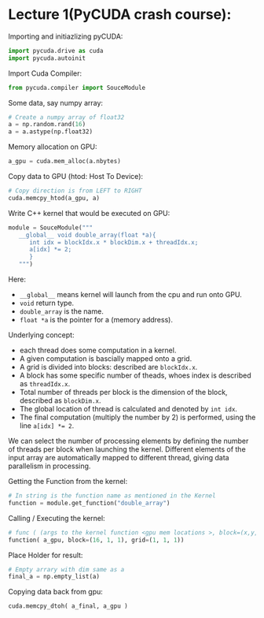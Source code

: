 # Lecture 1(PyCUDA crash course):
   
Importing and initiazlizing pyCUDA:   

```python
import pycuda.drive as cuda
import pycuda.autoinit
```
   
Import Cuda Compiler:   
```python
from pycuda.compiler import SouceModule
```
   
Some data, say numpy array:
```python
# Create a numpy array of float32
a = np.random.rand(16)
a = a.astype(np.float32)
```

Memory allocation on GPU:   
```python
a_gpu = cuda.mem_alloc(a.nbytes)
```
   
Copy data to GPU (htod: Host To Device):   
```python
# Copy direction is from LEFT to RIGHT
cuda.memcpy_htod(a_gpu, a)
```
   
Write C++ kernel that would be executed on GPU:   
```python
module = SouceModule("""
   __global__ void double_array(float *a){
      int idx = blockIdx.x * blockDim.x + threadIdx.x;
      a[idx] *= 2;
      }
   """)
```   

Here:   
* ```__global__``` means kernel will launch from the cpu and run onto GPU.   
* ```void``` return type.   
* ```double_array``` is the name.   
* ```float *a``` is the pointer for a (memory address).   

Underlying concept:   

* each thread does some computation in a kernel.
* A given computation is bascially mapped onto a grid.
* A grid is divided into blocks: described are ```blockIdx.x```.
* A block has some specific number of theads, whoes index is described as ```threadIdx.x```.
* Total number of threads per block is the dimension of the block, described as ```blockDim.x```.
* The global location of thread is calculated and denoted by ```int idx```.   
* The final computation (multiply the number by 2) is performed, using the line ```a[idx] *= 2```.   

We can select the number of processing elements by defining the number of threads per block when launching the kernel.
Different elements of the input array are automatically mapped to different thread, giving data parallelism in processing.
   
Getting the Function from the kernel:   
```python
# In string is the function name as mentioned in the Kernel
function = module.get_function("double_array")
```   

Calling / Executing the kernel:   
```python
# func ( (args to the kernel function <gpu mem locations >, block=(x,y,z), grid=(a,b,c) )
function( a_gpu, block=(16, 1, 1), grid=(1, 1, 1))
```
   
Place Holder for result:   
```python
# Empty arrary with dim same as a
final_a = np.empty_list(a)
```   

Copying data back from gpu:   
```python
cuda.memcpy_dtoh( a_final, a_gpu )
```
